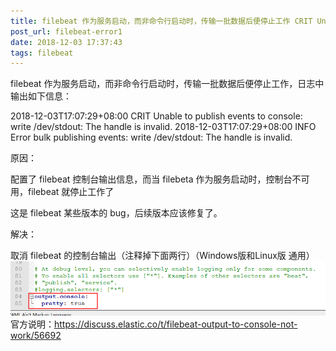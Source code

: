 ```yaml
---
title: filebeat 作为服务启动，而非命令行启动时，传输一批数据后便停止工作 CRIT Unable to publish events to console
post_url: filebeat-error1
date: 2018-12-03 17:37:43
tags: filebeat
---
```

filebeat 作为服务启动，而非命令行启动时，传输一批数据后便停止工作，日志中输出如下信息：

2018-12-03T17:07:29+08:00 CRIT Unable to publish events to console: write /dev/stdout: The handle is invalid.
2018-12-03T17:07:29+08:00 INFO Error bulk publishing events: write /dev/stdout: The handle is invalid.

原因：

配置了 filebeat 控制台输出信息，而当 filebeta 作为服务启动时，控制台不可用，filebeat 就停止工作了

这是 filebeat 某些版本的 bug，后续版本应该修复了。

解决：

取消 filebeat 的控制台输出（注释掉下面两行）（Windows版和Linux版 通用）
![](/images/2018120317301921.png)
官方说明：https://discuss.elastic.co/t/filebeat-output-to-console-not-work/56692